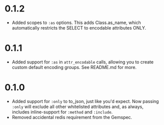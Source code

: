 # 0.1.2
- Added scopes to `:as` options. This adds Class.as_name, which automatically restricts the SELECT to encodable attributes ONLY.

# 0.1.1
- Added support for `:as` in `attr_encodable` calls, allowing you to create custom default encoding groups. See README.md for more.

# 0.1.0
- Added support for `:only` to to_json, just like you'd expect. Now passing `:only` will exclude all other whitelisted attributes and, as always,
  includes inline-support for `:method` and `:include`.
- Removed accidental redis requirement from the Gemspec.